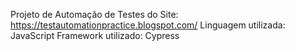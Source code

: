 Projeto de Automação de Testes do Site: https://testautomationpractice.blogspot.com/
Linguagem utilizada: JavaScript
Framework utilizado: Cypress
